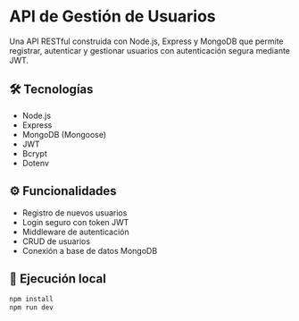 # API de Gestión de Usuarios

Una API RESTful construida con Node.js, Express y MongoDB que permite registrar, autenticar y gestionar usuarios con autenticación segura mediante JWT.

## 🛠️ Tecnologías
- Node.js
- Express
- MongoDB (Mongoose)
- JWT
- Bcrypt
- Dotenv

## ⚙️ Funcionalidades
- Registro de nuevos usuarios
- Login seguro con token JWT
- Middleware de autenticación
- CRUD de usuarios
- Conexión a base de datos MongoDB

## 🚀 Ejecución local

```bash
npm install
npm run dev
